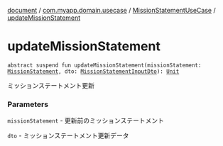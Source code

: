 [document](../../index.md) / [com.myapp.domain.usecase](../index.md) / [MissionStatementUseCase](index.md) / [updateMissionStatement](./update-mission-statement.md)

# updateMissionStatement

`abstract suspend fun updateMissionStatement(missionStatement: `[`MissionStatement`](../../com.myapp.domain.model.entity/-mission-statement/index.md)`, dto: `[`MissionStatementInputDto`](../../com.myapp.domain.dto/-mission-statement-input-dto/index.md)`): `[`Unit`](https://kotlinlang.org/api/latest/jvm/stdlib/kotlin/-unit/index.html)

ミッションステートメント更新

### Parameters

`missionStatement` - 更新前のミッションステートメント

`dto` - ミッションステートメント更新データ